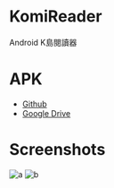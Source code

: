 # KomiReader
Android K島閱讀器

# APK
- [Github](https://github.com/touhonoob/KomiReader/releases)
- [Google Drive](https://drive.google.com/folderview?id=0BzdiLb7dHtdufmdMVnBaSzk1Ynd4N0g1UTMzdU04SW5BWVhLV3V1MV9Fa2pXQWVfeVRnVW8&usp=drive_web#list)

# Screenshots
![a](http://i.imgur.com/k1lmhZIl.png)
![b](http://i.imgur.com/EAN1u7ul.png)

